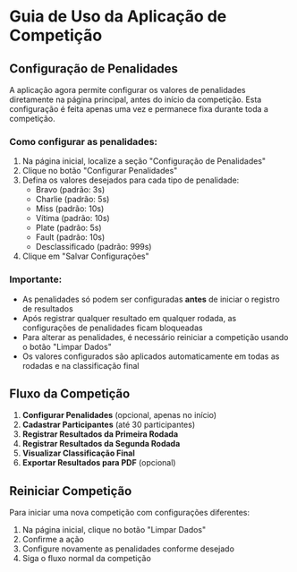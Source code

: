 # Guia de Uso da Aplicação de Competição

## Configuração de Penalidades

A aplicação agora permite configurar os valores de penalidades diretamente na página principal, antes do início da competição. Esta configuração é feita apenas uma vez e permanece fixa durante toda a competição.

### Como configurar as penalidades:

1. Na página inicial, localize a seção "Configuração de Penalidades"
2. Clique no botão "Configurar Penalidades"
3. Defina os valores desejados para cada tipo de penalidade:
   - Bravo (padrão: 3s)
   - Charlie (padrão: 5s)
   - Miss (padrão: 10s)
   - Vítima (padrão: 10s)
   - Plate (padrão: 5s)
   - Fault (padrão: 10s)
   - Desclassificado (padrão: 999s)
4. Clique em "Salvar Configurações"

### Importante:

- As penalidades só podem ser configuradas **antes** de iniciar o registro de resultados
- Após registrar qualquer resultado em qualquer rodada, as configurações de penalidades ficam bloqueadas
- Para alterar as penalidades, é necessário reiniciar a competição usando o botão "Limpar Dados"
- Os valores configurados são aplicados automaticamente em todas as rodadas e na classificação final

## Fluxo da Competição

1. **Configurar Penalidades** (opcional, apenas no início)
2. **Cadastrar Participantes** (até 30 participantes)
3. **Registrar Resultados da Primeira Rodada**
4. **Registrar Resultados da Segunda Rodada**
5. **Visualizar Classificação Final**
6. **Exportar Resultados para PDF** (opcional)

## Reiniciar Competição

Para iniciar uma nova competição com configurações diferentes:

1. Na página inicial, clique no botão "Limpar Dados"
2. Confirme a ação
3. Configure novamente as penalidades conforme desejado
4. Siga o fluxo normal da competição
